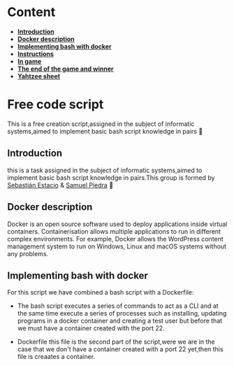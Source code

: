 # Content

-   [**Introduction**](#introduction)
-   [**Docker description**](#docker-description)
-   [**Implementing bash with docker**](#implementing-bash-with-docker)
-   [**Instructions**](#instructions)
-   [**In game**](#in-game)
-   [**The end of the game and winner**](#the-end-of-the-game-and-winner)
- 	[**Yahtzee sheet**](#yahtzee-sheet)

# Free code script

This is a free creation script,assigned in the subject of informatic systems,aimed to implement basic bash script knowledge in pairs :dizzy:

## Introduction

this is a task assigned in the subject of  informatic systems,aimed to implement basic bash script knowledge in pairs.This group is formed by [Sebastián Estacio](https://github.com/z0s3r77) & [Samuel Piedra](https://github.com/SPiedra955) :raising_hand:

## Docker description

Docker is an open source software used to deploy applications inside virtual containers. Containerisation allows multiple applications to run in different complex environments. For example, Docker allows the WordPress content management system to run on Windows, Linux and macOS systems without any problems.

## Implementing bash with docker

For this script we have combined a bash script with a Dockerfile:

* The bash script executes a series of commands to act as a CLI and at the same time execute a series of processes such as installing, updating programs in a docker       container and creating a test user but before that we must have a container created with the port 22.

* Dockerfile this file is the second part of the script,were we are in the case that we don't have a container created with a port 22 yet,then this file is creaates a container.
